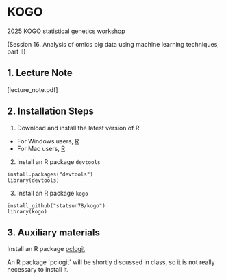 # KOGO
2025 KOGO statistical genetics workshop

(Session 16. Analysis of omics big data using machine learning techniques, part II)

## 1. Lecture Note
[lecture_note.pdf]

## 2. Installation Steps

1. Download and install the latest version of R 
* For Windows users, [R](https://cran.r-project.org/bin/windows/base/)
* For Mac users, [R](https://cloud.r-project.org/bin/macosx/) 

2.  Install an R package `devtools`
```
install.packages("devtools")
library(devtools)
```

3. Install an R package `kogo`
```
install_github("statsun78/kogo")
library(kogo)
```   

## 3. Auxiliary materials 
Install an R package [pclogit](https://github.com/statsun78/pclogit)

An R package `pclogit' will be shortly discussed in class, so it is not really necessary to install it. 


